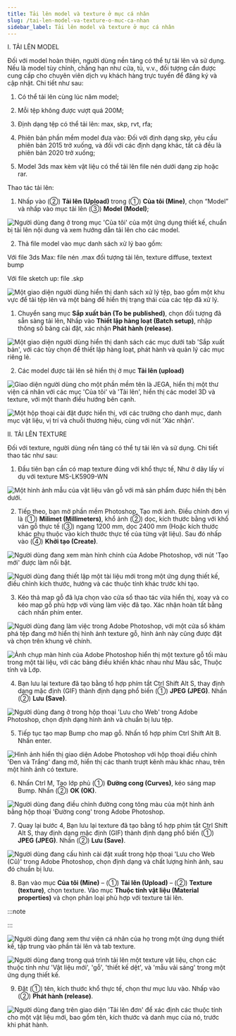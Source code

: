 ```yaml
---
title: Tải lên model và texture ở mục cá nhân
slug: /tai-len-model-va-texture-o-muc-ca-nhan
sidebar_label: Tải lên model và texture ở mục cá nhân
---
```


I. TẢI LÊN MODEL

Đối với model hoàn thiện, người dùng nền tảng có thể tự tải lên và sử dụng. Nếu là model tùy chỉnh, chẳng hạn như cửa, tủ, v.v., đối tượng cần được cung cấp cho chuyên viên dịch vụ khách hàng trực tuyến để đăng ký và cập nhật. Chi tiết như sau:

1. Có thể tải lên cùng lúc năm model;

2. Mỗi tệp không được vượt quá 200M;

3. Định dạng tệp có thể tải lên: max, skp, rvt, rfa;

4. Phiên bản phần mềm model đưa vào: Đối với định dạng skp, yêu cầu phiên bản 2015 trở xuống, và đối với các định dạng khác, tất cả đều là phiên bản 2020 trở xuống;

5. Model 3ds max kèm vật liệu có thể tải lên file nén dưới dạng zip hoặc rar.

Thao tác tải lên:

1. Nhấp vào (②) **Tải lên (Upload)** trong (①) **Của tôi (Mine)**, chọn “Model” và nhấp vào mục tải lên (③) **Model (Model)**;

![Người dùng đang ở trong mục 'Của tôi' của một ứng dụng thiết kế, chuẩn bị tải lên nội dung và xem hướng dẫn tải lên cho các model.](https://storage.googleapis.com/jegavn_kb/image_jegavn/37.1.png)

2. Thả file model vào mục danh sách xử lý bao gồm:

Với file 3ds Max: file nén .max đối tượng tải lên, texture diffuse, textext bump

Với file sketch up: file .skp

![Một giao diện người dùng hiển thị danh sách xử lý tệp, bao gồm một khu vực để tải tệp lên và một bảng để hiển thị trạng thái của các tệp đã xử lý.](https://storage.googleapis.com/jegavn_kb/image_jegavn/37.2.png)

1. Chuyển sang mục **Sắp xuất bản (To be published)**, chọn đối tượng đã sẵn sàng tải lên, Nhấp vào **Thiết lập hàng loạt (Batch setup)**, nhập thông số bảng cài đặt, xác nhận **Phát hành (release)**.

![Một giao diện người dùng hiển thị danh sách các mục dưới tab 'Sắp xuất bản', với các tùy chọn để thiết lập hàng loạt, phát hành và quản lý các mục riêng lẻ.](https://storage.googleapis.com/jegavn_kb/image_jegavn/37.3.png)

2. Các model được tải lên sẽ hiển thị ở mục **Tải lên (upload)**

![Giao diện người dùng cho một phần mềm tên là JEGA, hiển thị một thư viện cá nhân với các mục 'Của tôi' và 'Tải lên', hiển thị các model 3D và texture, với một thanh điều hướng bên cạnh.](https://storage.googleapis.com/jegavn_kb/image_jegavn/37.4.png)

![Một hộp thoại cài đặt được hiển thị, với các trường cho danh mục, danh mục vật liệu, vị trí và chuỗi thương hiệu, cùng với nút 'Xác nhận'.](https://storage.googleapis.com/jegavn_kb/image_jegavn/37.5.png)

II. TẢI LÊN TEXTURE

Đối với texture, người dùng nền tảng có thể tự tải lên và sử dụng. Chi tiết thao tác như sau:

1. Đầu tiên bạn cần có map texture đúng với khổ thực tế, Như ở dây lấy ví dụ với texture MS-LK5909-WN

![Một hình ảnh mẫu của vật liệu vân gỗ với mã sản phẩm được hiển thị bên dưới.](https://storage.googleapis.com/jegavn_kb/image_jegavn/37.6.png)

2. Tiếp theo, bạn mở phần mềm Photoshop, Tạo mới ảnh. Điều chỉnh đơn vị là (①) **Milimet (Millimeters)**, khổ ảnh (②) dọc, kích thước bằng với khổ ván gỗ thực tế (③) ngang 1200 mm, dọc 2400 mm (Hoặc kích thước khác phụ thuộc vào kích thước thực tế của từng vật liệu). Sau đó nhấp vào (④) **Khởi tạo (Create)**.

![Người dùng đang xem màn hình chính của Adobe Photoshop, với nút 'Tạo mới' được làm nổi bật.](https://storage.googleapis.com/jegavn_kb/image_jegavn/37.7.png)

![Người dùng đang thiết lập một tài liệu mới trong một ứng dụng thiết kế, điều chỉnh kích thước, hướng và các thuộc tính khác trước khi tạo.](https://storage.googleapis.com/jegavn_kb/image_jegavn/37.8.png)

3. Kéo thả map gỗ đã lựa chọn vào cửa sổ thao tác vừa hiển thị, xoay và co kéo map gỗ phù hợp với vùng làm việc đã tạo. Xác nhận hoàn tất bằng cách nhấn phím enter.

![Người dùng đang làm việc trong Adobe Photoshop, với một cửa sổ khám phá tệp đang mở hiển thị hình ảnh texture gỗ, hình ảnh này cũng được đặt và chọn trên khung vẽ chính.](https://storage.googleapis.com/jegavn_kb/image_jegavn/37.9.png)

![Ảnh chụp màn hình của Adobe Photoshop hiển thị một texture gỗ tối màu trong một tài liệu, với các bảng điều khiển khác nhau như Màu sắc, Thuộc tính và Lớp.](https://storage.googleapis.com/jegavn_kb/image_jegavn/37.10.png)

4. Bạn lưu lại texture đã tạo bằng tổ hợp phím tắt Ctrl Shift Alt S, thay định dạng mặc định (GIF) thành định dạng phổ biến (①) **JPEG (JPEG)**. Nhấn (②) **Lưu (Save)**.

![Người dùng đang ở trong hộp thoại 'Lưu cho Web' trong Adobe Photoshop, chọn định dạng hình ảnh và chuẩn bị lưu tệp.](https://storage.googleapis.com/jegavn_kb/image_jegavn/37.11.png)

5. Tiếp tục tạo map Bump cho map gỗ. Nhấn tổ hợp phím Ctrl Shift Alt B. Nhấn enter.

![Hình ảnh hiển thị giao diện Adobe Photoshop với hộp thoại điều chỉnh 'Đen và Trắng' đang mở, hiển thị các thanh trượt kênh màu khác nhau, trên một hình ảnh có texture.](https://storage.googleapis.com/jegavn_kb/image_jegavn/37.12.png)

6. Nhấn Ctrl M, Tạo lớp phủ (①) **Đường cong (Curves)**, kéo sáng map Bump. Nhấn (②) **OK (OK)**.

![Người dùng đang điều chỉnh đường cong tông màu của một hình ảnh bằng hộp thoại 'Đường cong' trong Adobe Photoshop.](https://storage.googleapis.com/jegavn_kb/image_jegavn/37.13.png)

7. Quay lại bước 4, Bạn lưu lại texture đã tạo bằng tổ hợp phím tắt Ctrl Shift Alt S, thay định dạng mặc định (GIF) thành định dạng phổ biến (①) **JPEG (JPEG)**. Nhấn (②) **Lưu (Save)**.

![Người dùng đang cấu hình cài đặt xuất trong hộp thoại 'Lưu cho Web (Cũ)' trong Adobe Photoshop, chọn định dạng và chất lượng hình ảnh, sau đó chuẩn bị lưu.](https://storage.googleapis.com/jegavn_kb/image_jegavn/37.14.png)

8. Bạn vào mục **Của tôi (Mine)** – (①) **Tải lên (Upload)** – (②) **Texture (texture)**, chọn texture. Vào mục **Thuộc tính vật liệu (Material properties)** và chọn phân loại phù hợp với texture tải lên.

:::note

:::

![Người dùng đang xem thư viện cá nhân của họ trong một ứng dụng thiết kế, tập trung vào phần tải lên và tab texture.](https://storage.googleapis.com/jegavn_kb/image_jegavn/37.15.png)

![Người dùng đang trong quá trình tải lên một texture vật liệu, chọn các thuộc tính như 'Vật liệu mới', 'gỗ', 'thiết kế dệt', và 'mẫu vải sáng' trong một ứng dụng thiết kế.](https://storage.googleapis.com/jegavn_kb/image_jegavn/37.16.png)

9. Đặt (①) tên, kích thước khổ thực tế, chọn thư mục lưu vào. Nhấp vào (②) **Phát hành (release)**.

![Người dùng đang trên giao diện 'Tải lên đơn' để xác định các thuộc tính cho một vật liệu mới, bao gồm tên, kích thước và danh mục của nó, trước khi phát hành.](https://storage.googleapis.com/jegavn_kb/image_jegavn/37.17.png)